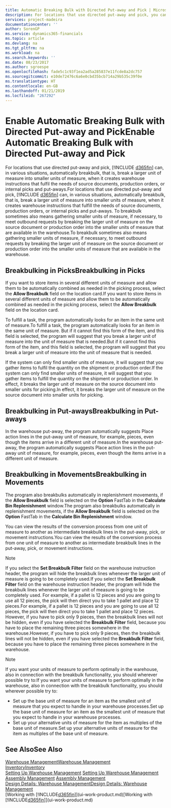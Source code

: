 ```yaml
---
title: Automatic Breaking Bulk with Directed Put-away and Pick | Microsoft Docs
description: For locations that use directed put-away and pick, you can break a larger unit of measure into smaller units of measure, when it creates warehouse instructions that fulfil the needs of source documents, production orders, or internal picks and put-aways.
services: project-madeira
documentationcenter: ''
author: SorenGP
ms.service: dynamics365-financials
ms.topic: article
ms.devlang: na
ms.tgt_pltfrm: na
ms.workload: na
ms.search.keywords: ''
ms.date: 08/23/2017
ms.author: sgroespe
ms.openlocfilehash: fade5c1c93f1ea2ad5a285837e11fcde8a2dc757
ms.sourcegitcommit: e10de72476c6a6e0cbd35bcb714a29b535c39f0e
ms.translationtype: HT
ms.contentlocale: en-GB
ms.lasthandoff: 01/21/2019
ms.locfileid: "267292"
---
```

# <a name="enable-automatic-breaking-bulk-with-directed-put-away-and-pick"></a><span data-ttu-id="d8df5-103">Enable Automatic Breaking Bulk with Directed Put-away and Pick</span><span class="sxs-lookup"><span data-stu-id="d8df5-103">Enable Automatic Breaking Bulk with Directed Put-away and Pick</span></span>
<span data-ttu-id="d8df5-104">For locations that use directed put-away and pick, [!INCLUDE [d365fin](includes/d365fin_md.md)] can, in various situations, automatically breakbulk, that is, break a larger unit of measure into smaller units of measure, when it creates warehouse instructions that fulfil the needs of source documents, production orders, or internal picks and put-aways.</span><span class="sxs-lookup"><span data-stu-id="d8df5-104">For locations that use directed put-away and pick, [!INCLUDE [d365fin](includes/d365fin_md.md)] can, in various situations, automatically breakbulk, that is, break a larger unit of measure into smaller units of measure, when it creates warehouse instructions that fulfill the needs of source documents, production orders, or internal picks and put-aways.</span></span> <span data-ttu-id="d8df5-105">To breakbulk sometimes also means gathering smaller units of measure, if necessary, to meet outbound requests by breaking the larger unit of measure on the source document or production order into the smaller units of measure that are available in the warehouse.</span><span class="sxs-lookup"><span data-stu-id="d8df5-105">To breakbulk sometimes also means gathering smaller units of measure, if necessary, to meet outbound requests by breaking the larger unit of measure on the source document or production order into the smaller units of measure that are available in the warehouse.</span></span>   

## <a name="breakbulking-in-picks"></a><span data-ttu-id="d8df5-106">Breakbulking in Picks</span><span class="sxs-lookup"><span data-stu-id="d8df5-106">Breakbulking in Picks</span></span>  
<span data-ttu-id="d8df5-107">If you want to store items in several different units of measure and allow them to be automatically combined as needed in the picking process, select the **Allow Breakbulk** field on the location card.</span><span class="sxs-lookup"><span data-stu-id="d8df5-107">If you want to store items in several different units of measure and allow them to be automatically combined as needed in the picking process, select the **Allow Breakbulk** field on the location card.</span></span>  

<span data-ttu-id="d8df5-108">To fulfill a task, the program automatically looks for an item in the same unit of measure.</span><span class="sxs-lookup"><span data-stu-id="d8df5-108">To fulfill a task, the program automatically looks for an item in the same unit of measure.</span></span> <span data-ttu-id="d8df5-109">But if it cannot find this form of the item, and this field is selected, the program will suggest that you break a larger unit of measure into the unit of measure that is needed.</span><span class="sxs-lookup"><span data-stu-id="d8df5-109">But if it cannot find this form of the item, and this field is selected, the program will suggest that you break a larger unit of measure into the unit of measure that is needed.</span></span>  

<span data-ttu-id="d8df5-110">If the system can only find smaller units of measure, it will suggest that you gather items to fulfil the quantity on the shipment or production order.</span><span class="sxs-lookup"><span data-stu-id="d8df5-110">If the system can only find smaller units of measure, it will suggest that you gather items to fulfill the quantity on the shipment or production order.</span></span> <span data-ttu-id="d8df5-111">In effect, it breaks the larger unit of measure on the source document into smaller units for picking.</span><span class="sxs-lookup"><span data-stu-id="d8df5-111">In effect, it breaks the larger unit of measure on the source document into smaller units for picking.</span></span>  

## <a name="breakbulking-in-put-aways"></a><span data-ttu-id="d8df5-112">Breakbulking in Put-aways</span><span class="sxs-lookup"><span data-stu-id="d8df5-112">Breakbulking in Put-aways</span></span>  
<span data-ttu-id="d8df5-113">In the warehouse put-away, the program automatically suggests Place action lines in the put-away unit of measure, for example, pieces, even though the items arrive in a different unit of measure.</span><span class="sxs-lookup"><span data-stu-id="d8df5-113">In the warehouse put-away, the program automatically suggests Place action lines in the put-away unit of measure, for example, pieces, even though the items arrive in a different unit of measure.</span></span>  

## <a name="breakbulking-in-movements"></a><span data-ttu-id="d8df5-114">Breakbulking in Movements</span><span class="sxs-lookup"><span data-stu-id="d8df5-114">Breakbulking in Movements</span></span>  
<span data-ttu-id="d8df5-115">The program also breakbulks automatically in replenishment movements, if the **Allow Breakbulk** field is selected on the **Option** FastTab in the **Calculate Bin Replenishment** window.</span><span class="sxs-lookup"><span data-stu-id="d8df5-115">The program also breakbulks automatically in replenishment movements, if the **Allow Breakbulk** field is selected on the **Option** FastTab in the **Calculate Bin Replenishment** window.</span></span>  

<span data-ttu-id="d8df5-116">You can view the results of the conversion process from one unit of measure to another as intermediate breakbulk lines in the put-away, pick, or movement instructions.</span><span class="sxs-lookup"><span data-stu-id="d8df5-116">You can view the results of the conversion process from one unit of measure to another as intermediate breakbulk lines in the put-away, pick, or movement instructions.</span></span>  

> [!NOTE]  
>  <span data-ttu-id="d8df5-117">If you select the **Set Breakbulk Filter** field on the warehouse instruction header, the program will hide the breakbulk lines whenever the larger unit of measure is going to be completely used.</span><span class="sxs-lookup"><span data-stu-id="d8df5-117">If you select the **Set Breakbulk Filter** field on the warehouse instruction header, the program will hide the breakbulk lines whenever the larger unit of measure is going to be completely used.</span></span> <span data-ttu-id="d8df5-118">For example, if a pallet is 12 pieces and you are going to use all 12 pieces, the pick will then direct you to take 1 pallet and place 12 pieces.</span><span class="sxs-lookup"><span data-stu-id="d8df5-118">For example, if a pallet is 12 pieces and you are going to use all 12 pieces, the pick will then direct you to take 1 pallet and place 12 pieces.</span></span> <span data-ttu-id="d8df5-119">However, if you have to pick only 9 pieces, then the breakbulk lines will not be hidden, even if you have selected the **Breakbulk Filter** field, because you have to place the remaining three pieces somewhere in the warehouse.</span><span class="sxs-lookup"><span data-stu-id="d8df5-119">However, if you have to pick only 9 pieces, then the breakbulk lines will not be hidden, even if you have selected the **Breakbulk Filter** field, because you have to place the remaining three pieces somewhere in the warehouse.</span></span>  

> [!NOTE]  
>  <span data-ttu-id="d8df5-120">If you want your units of measure to perform optimally in the warehouse, also in connection with the breakbulk functionality, you should wherever possible try to:</span><span class="sxs-lookup"><span data-stu-id="d8df5-120">If you want your units of measure to perform optimally in the warehouse, also in connection with the breakbulk functionality, you should wherever possible try to:</span></span>  
>   
> - <span data-ttu-id="d8df5-121">Set up the base unit of measure for an item as the smallest unit of measure that you expect to handle in your warehouse processes.</span><span class="sxs-lookup"><span data-stu-id="d8df5-121">Set up the base unit of measure for an item as the smallest unit of measure that you expect to handle in your warehouse processes.</span></span>  
> - <span data-ttu-id="d8df5-122">Set up your alternative units of measure for the item as multiples of the base unit of measure.</span><span class="sxs-lookup"><span data-stu-id="d8df5-122">Set up your alternative units of measure for the item as multiples of the base unit of measure.</span></span>  

## <a name="see-also"></a><span data-ttu-id="d8df5-123">See Also</span><span class="sxs-lookup"><span data-stu-id="d8df5-123">See Also</span></span>  
[<span data-ttu-id="d8df5-124">Warehouse Management</span><span class="sxs-lookup"><span data-stu-id="d8df5-124">Warehouse Management</span></span>](warehouse-manage-warehouse.md)  
[<span data-ttu-id="d8df5-125">Inventory</span><span class="sxs-lookup"><span data-stu-id="d8df5-125">Inventory</span></span>](inventory-manage-inventory.md)  
<span data-ttu-id="d8df5-126">[Setting Up Warehouse Management](warehouse-setup-warehouse.md)   </span><span class="sxs-lookup"><span data-stu-id="d8df5-126">[Setting Up Warehouse Management](warehouse-setup-warehouse.md)   </span></span>  
<span data-ttu-id="d8df5-127">[Assembly Management](assembly-assemble-items.md)  </span><span class="sxs-lookup"><span data-stu-id="d8df5-127">[Assembly Management](assembly-assemble-items.md)  </span></span>  
[<span data-ttu-id="d8df5-128">Design Details: Warehouse Management</span><span class="sxs-lookup"><span data-stu-id="d8df5-128">Design Details: Warehouse Management</span></span>](design-details-warehouse-management.md)  
<span data-ttu-id="d8df5-129">[Working with [!INCLUDE[d365fin](includes/d365fin_md.md)]](ui-work-product.md)</span><span class="sxs-lookup"><span data-stu-id="d8df5-129">[Working with [!INCLUDE[d365fin](includes/d365fin_md.md)]](ui-work-product.md)</span></span>  
